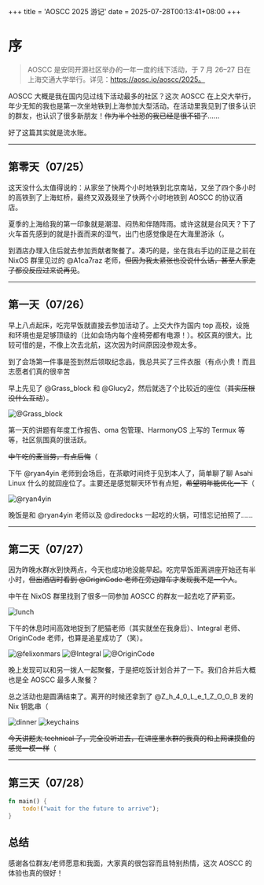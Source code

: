 +++
title = 'AOSCC 2025 游记'
date = 2025-07-28T00:13:41+08:00
+++

# 序

> AOSCC 是安同开源社区举办的一年一度的线下活动，于 7 月 26–27 日在上海交通大学举行。详见：https://aosc.io/aoscc/2025。

AOSCC 大概是我在国内见过线下活动最多的社区？这次 AOSCC 在上交大举行，年少无知的我也是第一次坐地铁到上海参加大型活动。在活动里我见到了很多认识的群友，也认识了很多新朋友！~~作为半个社恐的我已经是很不错了~~……

好了这篇其实就是流水账。

---

## 第零天（07/25）

这天没什么太值得说的：从家坐了快两个小时地铁到北京南站，又坐了四个多小时的高铁到了上海虹桥，最终又双叒叕坐了快两个小时地铁到 AOSCC 的协议酒店。

夏季的上海给我的第一印象就是潮湿、闷热和伴随阵雨。或许这就是台风天？下了火车首先感到的就是扑面而来的湿气，出门也感觉像是在大海里游泳（。

到酒店办理入住后就去参加贡献者聚餐了。凑巧的是，坐在我右手边的正是之前在 NixOS 群里见过的 @A1ca7raz 老师，~~但因为我太紧张也没说什么话，甚至人家走了都没反应过来说再见~~。

---

## 第一天（07/26）

早上八点起床，吃完早饭就直接去参加活动了。上交大作为国内 top 高校，设施和环境也是足够顶级的（比如会场内每个座椅旁都有电源！）。校区真的很大。比较可惜的是，不像上次去北航，这次因为时间原因没参观太多。

到了会场第一件事是签到然后领取纪念品，我总共买了三件衣服（有点小贵！而且志愿者们真的很辛苦

早上先见了 @Grass_block 和 @Glucy2，然后就选了个比较近的座位（~~其实压根没什么互动~~）。

![@Grass_block](./meetup-grassblock.jpg)

第一天的讲题有年度工作报告、oma 包管理、HarmonyOS 上写的 Termux 等等，社区氛围真的很活跃。

~~中午吃的麦当劳，有点后悔~~（

下午 @ryan4yin 老师到会场后，在茶歇时间终于见到本人了，简单聊了聊 Asahi Linux 什么的就回座位了。主要还是感觉聊天环节有点短，~~希望明年能优化一下~~（

![@ryan4yin](./meetup-ryan4yin.jpg)

晚饭是和 @ryan4yin 老师以及 @diredocks 一起吃的火锅，可惜忘记拍照了……

---

## 第二天（07/27）

因为昨晚水群水到快两点，今天也成功地没能早起。吃完早饭距离讲座开始还有半小时，~~但出酒店时看到 @OriginCode 老师在旁边蹭车才发现我不是一个人~~。

中午在 NixOS 群里找到了很多一同参加 AOSCC 的群友一起去吃了萨莉亚。

![lunch](./meetup-07-27-lunch.jpg)

下午的休息时间高效地捉到了肥猫老师（其实就坐在我身后）、Integral 老师、OriginCode 老师，也算是追星成功了（笑）。

![@felixonmars](./meetup-felixonmars.jpg)
![@Integral](./meetup-integral.jpg)
![@OriginCode](./meetup-origincode.jpg)

晚上发现可以和另一拨人一起聚餐，于是把吃饭计划合并了一下。我们合并后大概也是全 AOSCC 最多人聚餐？

总之活动也是圆满结束了。离开的时候还拿到了 @Z_h_4_0_L_e_1_Z_O_O_B 发的 Nix 钥匙串（

![dinner](./meetup-07-27-dinner.jpg)
![keychains](./commandblock_keychains.jpg)

~~今天讲题太 technical 了，完全没听进去，在讲座里水群的我真的和上网课摸鱼的感觉一模一样~~（

---

## 第三天（07/28）

```rust
fn main() {
    todo!("wait for the future to arrive");
}
```

## 总结

感谢各位群友/老师愿意和我面，大家真的很包容而且特别热情，这次 AOSCC 的体验也真的很好！
